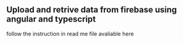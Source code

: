 <h2>Upload and retrive data from firebase using angular and typescript</h2>
follow the instruction in read me file avaliable here
